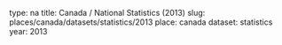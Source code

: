 type: na
title: Canada / National Statistics (2013)
slug: places/canada/datasets/statistics/2013
place: canada
dataset: statistics
year: 2013
